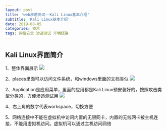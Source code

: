 ```yaml
---
layout: post
title: 'web渗透测试——Kali Linux基本介绍'
subtitle: 'Kali Linux基本介绍'
date: 2019-08-05
categories: 技术
tags: 网络安全 渗透测试 环境搭建
---
```

## Kali Linux界面简介
1、整体界面展示
![](https://blog.res.witdor.com/article/kali1_1.jpeg)

2、places里面可以访问文件系统，和windows里面的文档类似
![](https://blog.res.witdor.com/article/kali1_2.png)

2、Application是应用菜单，里面的应用都是Kali Linux预安装好的，按照攻击类型分类的，方便渗透测试用
![](https://blog.res.witdor.com/article/kali1_3.jpeg)

4、右上角的数字代表workspace，切换方便

5、网络连接中不能在虚拟机中访问内置的无限网卡，内置的无线网卡被主机连接，不能用虚拟机访问。虚拟机可以通过主机访问网络